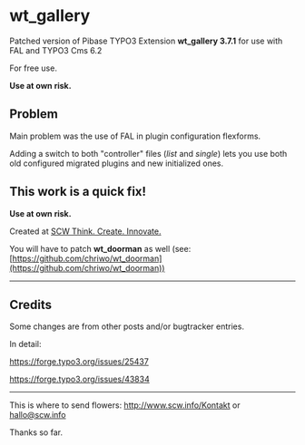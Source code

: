 # wt_gallery

Patched version of Pibase TYPO3 Extension **wt_gallery 3.7.1** for use with FAL and TYPO3 Cms 6.2

For free use.

**Use at own risk.**

## Problem

Main problem was the use of FAL in plugin configuration flexforms.

Adding a switch to both "controller" files (*list* and *single*) lets you use both old configured migrated plugins and new initialized ones.

## This work is a quick fix!

**Use at own risk.**

Created at [SCW  Think. Create. Innovate.](http://www.scw.info)

You will have to patch **wt_doorman** as well (see: [https://github.com/chriwo/wt_doorman](https://github.com/chriwo/wt_doorman))

--- 

## Credits

Some changes are from other posts and/or bugtracker entries.

In detail:

https://forge.typo3.org/issues/25437

https://forge.typo3.org/issues/43834

---

This is where to send flowers: http://www.scw.info/Kontakt or hallo@scw.info

Thanks so far.
